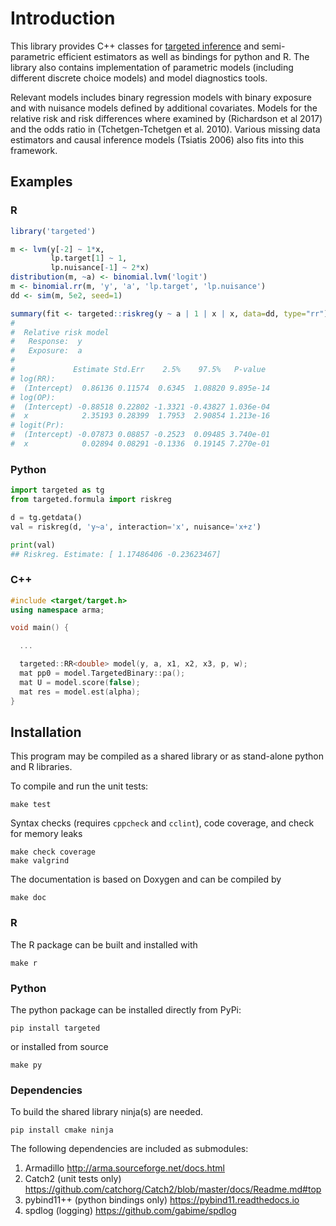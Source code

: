 
# Introduction

This library provides C++ classes for [targeted inference](targeted.md)
and semi-parametric efficient estimators as
well as bindings for python and R. The library also contains
implementation of parametric models (including different discrete
choice models) and model diagnostics tools.

Relevant models includes binary regression models with binary exposure
and with nuisance models defined by additional covariates. Models for
the relative risk and risk differences where examined by (Richardson
et al 2017) and the odds ratio in (Tchetgen-Tchetgen et
al. 2010). Various missing data estimators and causal inference models
(Tsiatis 2006) also fits into this framework.

## Examples
### R
```r
library('targeted')

m <- lvm(y[-2] ~ 1*x,
         lp.target[1] ~ 1,
         lp.nuisance[-1] ~ 2*x)
distribution(m, ~a) <- binomial.lvm('logit')
m <- binomial.rr(m, 'y', 'a', 'lp.target', 'lp.nuisance')
dd <- sim(m, 5e2, seed=1)

summary(fit <- targeted::riskreg(y ~ a | 1 | x | x, data=dd, type="rr"))
#
#  Relative risk model
#   Response:  y
#   Exposure:  a
#
#             Estimate Std.Err    2.5%    97.5%   P-value
# log(RR):
#  (Intercept)  0.86136 0.11574  0.6345  1.08820 9.895e-14
# log(OP):
#  (Intercept) -0.88518 0.22802 -1.3321 -0.43827 1.036e-04
#  x            2.35193 0.28399  1.7953  2.90854 1.213e-16
# logit(Pr):
#  (Intercept) -0.07873 0.08857 -0.2523  0.09485 3.740e-01
#  x            0.02894 0.08291 -0.1336  0.19145 7.270e-01
```

### Python
```python
import targeted as tg
from targeted.formula import riskreg

d = tg.getdata()
val = riskreg(d, 'y~a', interaction='x', nuisance='x+z')

print(val)
## Riskreg. Estimate: [ 1.17486406 -0.23623467]
```

### C++
```cpp
#include <target/target.h>
using namespace arma;

void main() {

  ...

  targeted::RR<double> model(y, a, x1, x2, x3, p, w);
  mat pp0 = model.TargetedBinary::pa();
  mat U = model.score(false);
  mat res = model.est(alpha);
}

```

## Installation

This program may be compiled as a shared library or as stand-alone
python and R libraries.

To compile and run the unit tests:
```
make test
```

Syntax checks (requires ``cppcheck`` and ``cclint``), code coverage,
and check for memory leaks
```
make check coverage
make valgrind
```

The documentation is based on Doxygen and can be compiled by
```
make doc
```

### R

The R package can be built and installed with
```
make r
```

### Python

The python package can be installed directly from PyPi:
```
pip install targeted
```
or installed from source
```
make py
```

### Dependencies

To build the shared library ninja(s) are needed.
```
pip install cmake ninja

```

The following dependencies are included as submodules:
1. Armadillo <http://arma.sourceforge.net/docs.html>
2. Catch2 (unit tests only) <https://github.com/catchorg/Catch2/blob/master/docs/Readme.md#top>
3. pybind11++ (python bindings only) <https://pybind11.readthedocs.io>
4. spdlog (logging) <https://github.com/gabime/spdlog>
